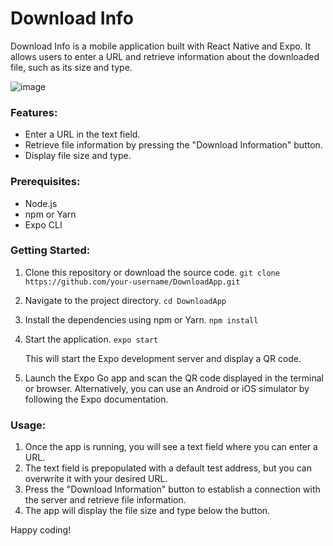 # Download Info 

Download Info is a mobile application built with React Native and Expo. It allows users to enter a URL and retrieve information about the downloaded file, such as its size and type.

![image](https://github.com/popiolekdawid/mobile-background-data/assets/112573508/d93c2e8d-5f1d-42cb-af83-f00388326f7e)

### Features:
- Enter a URL in the text field.
- Retrieve file information by pressing the "Download Information" button.
- Display file size and type.

### Prerequisites:
- Node.js
- npm or Yarn
- Expo CLI

### Getting Started:
1. Clone this repository or download the source code.
   ```git clone https://github.com/your-username/DownloadApp.git```

2. Navigate to the project directory.
   ```cd DownloadApp```

3. Install the dependencies using npm or Yarn.
   ```npm install```

4. Start the application.
   ```expo start```

   This will start the Expo development server and display a QR code.

5. Launch the Expo Go app and scan the QR code displayed in the terminal or browser.
   Alternatively, you can use an Android or iOS simulator by following the Expo documentation.

### Usage:
1. Once the app is running, you will see a text field where you can enter a URL.
2. The text field is prepopulated with a default test address, but you can overwrite it with your desired URL.
3. Press the "Download Information" button to establish a connection with the server and retrieve file information.
4. The app will display the file size and type below the button.

Happy coding!
